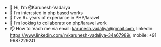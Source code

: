 - 👋 Hi, I’m @Karunesh-Vadaliya
- 👀 I’m interested in php based works
- 🌱 I’ve 6+ years of experiance in PHP/laravel
- 💞️ I’m looking to collaborate on php/laravel work
- 📫 How to reach me via email: karunesh.vadaliya@gmail.com, linkedin: https://www.linkedin.com/in/karunesh-vadaliya-34a67989/, mobile: +91 9687229241

<!---
Karunesh-Vadaliya/Karunesh-Vadaliya is a ✨ special ✨ repository because its `README.md` (this file) appears on your GitHub profile.
You can click the Preview link to take a look at your changes.
--->

